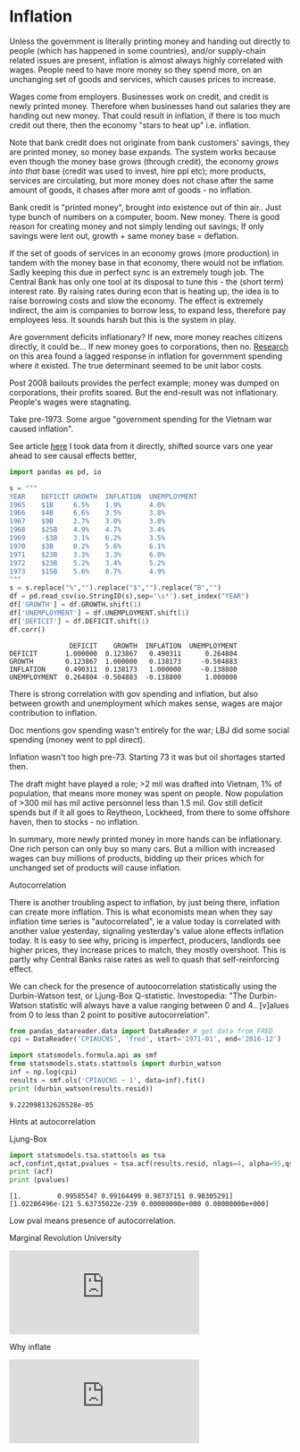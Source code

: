 # Inflation

Unless the government is literally printing money and handing out
directly to people (which has happened in some countries), and/or
supply-chain related issues are present, inflation is almost always
highly correlated with wages. People need to have more money so they
spend more, on an unchanging set of goods and services, which causes
prices to increase. 

Wages come from employers. Businesses work on credit, and credit is
newly printed money. Therefore when businesses hand out salaries they
are handing out new money. That could result in inflation, if there is
too much credit out there, then the economy "stars to heat up"
i.e. inflation.

Note that bank credit does not originate from bank customers' savings,
they are printed money, so money base expands. The system works
because even though the money base grows (through credit), the economy
*grows into that* base (credit was used to invest, hire ppl etc); more
products, services are circulating, but more money does not chase
after the same amount of goods, it chases after more amt of goods - no
inflation.

Bank credit is "printed money", brought into existence out of thin
air.. Just type bunch of numbers on a computer, boom. New money. There
is good reason for creating money and not simply lending out savings;
If only savings were lent out, growth + same money base = deflation.

If the set of goods of services in an economy grows (more production)
in tandem with the money base in that economy, there would not be
inflation. Sadly keeping this due in perfect sync is an extremely
tough job. The Central Bank has only one tool at its disposal to tune
this - the (short term) interest rate. By raising rates during econ
that is heating up, the idea is to raise borrowing costs and slow the
economy. The effect is extremely indirect, the aim is companies to
borrow less, to expand less, therefore pay employees less. It sounds
harsh but this is the system in play. 

Are government deficits inflationary? If new, more money reaches
citizens directly, it could be... If new money goes to corporations,
then no. [Research](https://www.researchgate.net/publication/227368010_Inflation_and_Budget_Deficit_What_is_the_Relationship_in_Portugal)
on this area found a lagged response in inflation for government spending
where it existed. The true determinant seemed to be unit labor costs.

Post 2008 bailouts provides the perfect example; money was dumped on
corporations, their profits soared. But the end-result was not
inflationary.  People's wages were stagnating.

Take pre-1973. Some argue "government spending for the Vietnam war
caused inflation".

See article [here](https://www.thebalancemoney.com/vietnam-war-facts-definition-costs-and-timeline-4154921)
I took data from it directly, shifted source vars one year ahead to see
causal effects better,

```python
import pandas as pd, io

s = """
YEAR    DEFICIT GROWTH  INFLATION  UNEMPLOYMENT
1965    $1B     6.5%    1.9%       4.0%
1966    $4B     6.6%    3.5%       3.8%
1967    $9B     2.7%    3.0%       3.8%
1968    $25B    4.9%    4.7%       3.4%
1969    -$3B    3.1%    6.2%       3.5%
1970    $3B     0.2%    5.6%       6.1%
1971    $23B    3.3%    3.3%       6.0%
1972    $23B    5.2%    3.4%       5.2%
1973    $15B    5.6%    8.7%       4.9%
"""
s = s.replace("%","").replace("$","").replace("B","")
df = pd.read_csv(io.StringIO(s),sep='\s*').set_index("YEAR")
df['GROWTH'] = df.GROWTH.shift(1)
df['UNEMPLOYMENT'] = df.UNEMPLOYMENT.shift(1)
df['DEFICIT'] = df.DEFICIT.shift(1)
df.corr()
```

```text
               DEFICIT    GROWTH  INFLATION  UNEMPLOYMENT
DEFICIT       1.000000  0.123867   0.490311      0.264804
GROWTH        0.123867  1.000000   0.138173     -0.504883
INFLATION     0.490311  0.138173   1.000000     -0.138800
UNEMPLOYMENT  0.264804 -0.504883  -0.138800      1.000000
```

There is strong correlation with gov spending and inflation, but also
between growth and unemployment which makes sense, wages are major
contribution to inflation.

Doc mentions gov spending wasn't entirely for the war; LBJ did some
social spending (money went to ppl direct).

Inflation wasn't too high pre-73. Starting 73 it was but oil shortages
started then.

The draft might have played a role; >2 mil was drafted into Vietnam,
1% of population, that means more money was spent on people. Now
population of >300 mil has mil active personnel less than 1.5 mil. Gov
still deficit spends but if it all goes to Reytheon, Lockheed, from
there to some offshore haven, then to stocks - no inflation.

In summary, more newly printed money in more hands can be
inflationary. One rich person can only buy so many cars. But a million
with increased wages can buy millions of products, bidding up their
prices which for unchanged set of products will cause inflation.

<a name='autocorr'/>

Autocorrelation

There is another troubling aspect to inflation, by just being there,
inflation can create more inflation. This is what economists mean when
they say inflation time series is "autocorrelated", ie a value today
is correlated with another value yesterday, signaling yesterday's
value alone effects inflation today. It is easy to see why, pricing is
imperfect, producers, landlords see higher prices, they increase
prices to match, they mostly overshoot. This is partly why Central
Banks raise rates as well to quash that self-reinforcing effect.

We can check for the presence of autoocorrelation statistically using
the Durbin-Watson test, or Ljung-Box Q-statistic. Investopedia: "The
Durbin-Watson statistic will always have a value ranging between 0 and
4.. [v]alues from 0 to less than 2 point to positive autocorrelation".

```python
from pandas_datareader.data import DataReader # get data from FRED
cpi = DataReader('CPIAUCNS', 'fred', start='1971-01', end='2016-12')

import statsmodels.formula.api as smf
from statsmodels.stats.stattools import durbin_watson
inf = np.log(cpi)
results = smf.ols('CPIAUCNS ~ 1', data=inf).fit()
print (durbin_watson(results.resid))
```

```text
9.222098132626528e-05
```

Hints at autocorrelation

Ljung-Box

```python
import statsmodels.tsa.stattools as tsa
acf,confint,qstat,pvalues = tsa.acf(results.resid, nlags=4, alpha=95,qstat=True, unbiased=True)
print (acf)
print (pvalues)
```

```text
[1.         0.99585547 0.99164499 0.98737151 0.98305291]
[1.02286496e-121 5.63735022e-239 0.00000000e+000 0.00000000e+000]
```

Low pval means presence of autocorrelation.

Marginal Revolution University

<iframe width="340" src="https://www.youtube.com/embed/gi7jx5IJtik" title="YouTube video player" frameborder="0" allow="accelerometer; autoplay; clipboard-write; encrypted-media; gyroscope; picture-in-picture" allowfullscreen></iframe>

Why inflate

<iframe width="340" src="https://www.youtube.com/embed/E6A_WpUY2LI" title="YouTube video player" frameborder="0" allow="accelerometer; autoplay; clipboard-write; encrypted-media; gyroscope; picture-in-picture" allowfullscreen></iframe>

